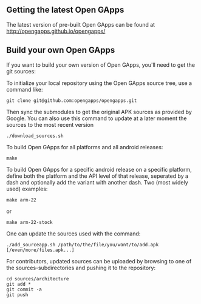Getting the latest Open GApps
---------------
The latest version of pre-built Open GApps can be found at http://opengapps.github.io/opengapps/

Build your own Open GApps
---------------
If you want to build your own version of Open GApps, you'll need to get the git sources:

To initialize your local repository using the Open GApps source tree, use a command like:
```
git clone git@github.com:opengapps/opengapps.git
```
Then sync the submodules to get the original APK sources as provided by Google.
You can also use this command to update at a later moment the sources to the most recent version
```
./download_sources.sh
```

To build Open GApps for all platforms and all android releases:
```
make
```
To build Open GApps for a specific android release on a specific platform,
define both the platform and the API level of that release, seperated by a dash and optionally add the variant with another dash.
Two (most widely used) examples:
```
make arm-22
```
or
```
make arm-22-stock
```
One can update the sources used with the command:
```
./add_sourceapp.sh /path/to/the/file/you/want/to/add.apk [/even/more/files.apk...]
```
For contributors, updated sources can be uploaded by browsing to one of the sources-subdirectories and pushing it to the repository:
```
cd sources/architecture
git add *
git commit -a
git push
```
